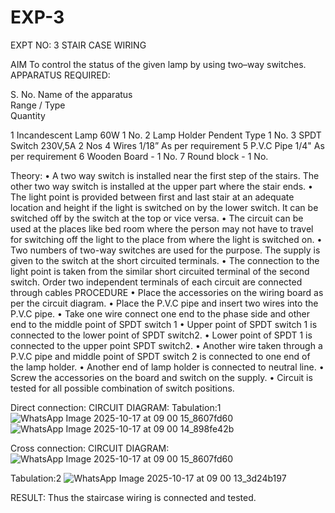 # EXP-3
EXPT NO: 3				STAIR CASE WIRING                     

 
AIM
 To control the status of the given lamp by using two–way switches. 
APPARATUS REQUIRED:

S. No.
Name of the apparatus	
Range / Type	
Quantity

1	Incandescent Lamp	60W	1 No.
2	Lamp Holder	Pendent Type	1 No.
3	SPDT Switch	230V,5A	2 Nos
4	Wires	1/18”	As per requirement
5	P.V.C Pipe	1/4"	As per requirement
6	Wooden Board	-	1 No.
7	Round block	-	1 No.


Theory:
•	A two way switch is installed near the first step of the stairs. The other two way switch is installed at the upper part where the stair ends.
•	The light point is provided between first and last stair at an adequate location and height if the light is switched on by the lower switch. It can be switched off by the switch at the top or vice versa.
•	The circuit can be used at the places like bed room where the person may  not  have  to  travel for switching off the light to the place from where the light is switched on.
•	Two  numbers  of  two-way  switches  are  used  for  the  purpose.  The supply is given to the switch at the short circuited terminals.
•	The  connection  to  the  light  point  is  taken  from  the  similar  short circuited  terminal  of  the   second  switch.   Order  two  independent terminals of each circuit are connected through  cables 
PROCEDURE
•  Place the accessories on the wiring board as per the circuit diagram.
•  Place the P.V.C pipe and insert two wires into the P.V.C pipe.
•	Take one wire connect one end to the phase side and other end to the middle point of SPDT switch 1
•  Upper point of SPDT switch 1 is connected to the lower point of SPDT
switch2.
•  Lower point of SPDT 1 is connected to the upper point SPDT switch2.
•	Another wire taken through a P.V.C pipe and middle point of SPDT switch 2 is connected to one end of the lamp holder.
•  Another end of lamp holder is connected to neutral line.
•  Screw the accessories on the board and switch on the supply.
•  Circuit is tested for all possible combination of switch positions.


Direct connection: CIRCUIT DIAGRAM: 
Tabulation:1
	![WhatsApp Image 2025-10-17 at 09 00 15_8607fd60](https://github.com/user-attachments/assets/7373198a-c11a-42c5-aa70-0734e5ee9d68)
![WhatsApp Image 2025-10-17 at 09 00 14_898fe42b](https://github.com/user-attachments/assets/3de90c1a-0c9a-4179-8365-7cf925553459)

Cross connection: CIRCUIT DIAGRAM:
![WhatsApp Image 2025-10-17 at 09 00 15_8607fd60](https://github.com/user-attachments/assets/8da10214-bfb7-4a80-bcca-1cd343ccf4b9)

Tabulation:2
![WhatsApp Image 2025-10-17 at 09 00 13_3d24b197](https://github.com/user-attachments/assets/086b7c00-aedd-4fe2-9fe8-5dfd8d4a4f05)

RESULT:
Thus the staircase wiring is connected and tested.
